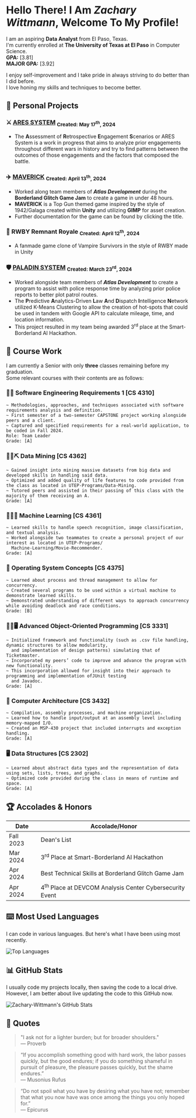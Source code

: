Hello There! I Am *Zachary Wittmann*, Welcome To My Profile!
===============

I am an aspiring **Data Analyst** from El Paso, Texas. 
<br/>I'm currently enrolled at **The University of Texas at El Paso** in Computer Science.
<br/>**GPA:** [3.81]
<br/>**MAJOR GPA:** [3.92]


I enjoy self-improvement and I take pride in always striving to do better than I did before.
<br/>I love honing my skills and techniques to become better.

## 📼 Personal Projects
### ⚔️ [ARES SYSTEM](https://github.com/Zachary-Wittmann/ARES-SYSTEM) <sub>Created: May 17<sup>th</sup>, 2024</sub>
* The **A**ssessment of **R**etrospective **E**ngagement **S**cenarios or ARES System is a work in progress that aims to analyze prior engagements throughout different wars in history and try to find patterns between the outcomes of those engagements and the factors that composed the battle.

### ✈️ [MAVERICK](https://github.com/Zachary-Wittmann/MAVERICK) <sub>Created: April 13<sup>th</sup>, 2024</sub>
* Worked along team members of ***Atlas Development*** during the **Borderland Glitch Game Jam** to create a game in under 48 hours.
* **MAVERICK** is a Top Gun themed game inspired by the style of 1942/Galaga created within **Unity** and utilizing **GIMP** for asset creation.
* Further documentation for the game can be found by clicking the title.

### 🌹 RWBY Remnant Royale <sub>Created: April 12<sup>th</sup>, 2024</sub>
* A fanmade game clone of Vampire Survivors in the style of RWBY made in Unity

### 🛡️ [PALADIN SYSTEM](https://github.com/Zachary-Wittmann/PALADIN-SYSTEM) <sub>Created: March 23<sup>rd</sup>, 2024</sub>
* Worked alongside team members of ***Atlas Development*** to create a program to assist with police response time by analyzing prior
  police reports to better plot patrol routes.
* The **P**redictive **A**nalytics-Driven **L**aw **A**nd **D**ispatch **I**ntelligence **N**etwork utilized K-Means Clustering to allow the creation of hot-spots that could be used in tandem with Google API to calculate mileage, time, and location information.
* This project resulted in my team being awarded 3<sup>rd</sup> place at the Smart-Borderland AI Hackathon.

## 💽 Course Work
I am currently a Senior with only **three** classes remaining before my graduation.
<br/>Some relevant courses with their contents are as follows:

### 👨‍💻 Software Engineering Requirements 1 [CS 4310]

    ~ Methodologies, approaches, and techniques associated with software requirements analysis and definition.
    ~ First semester of a two-semester CAPSTONE project working alongside peers and a client.
    ~ Captured and specified requirements for a real-world application, to be coded in Fall 2024.
    Role: Team Leader
    Grade: [A]

### 👨‍💻⛏️ Data Mining [CS 4362]

    ~ Gained insight into mining massive datasets from big data and developed skills in handling said data.
    ~ Optimized and added quality of life features to code provided from the class as located in UTEP-Programs/Data-Mining.
    ~ Tutored peers and assisted in their passing of this class with the majority of them receiving an A.
    Grade: [A]

### 👨‍💻🤖 Machine Learning [CS 4361]

    ~ Learned skills to handle speech recognition, image classification, and textual analysis.
    ~ Worked alongside two teammates to create a personal project of our interest as located in UTEP-Programs/
      Machine-Learning/Movie-Recommender.
    Grade: [A]

### 💽 Operating System Concepts [CS 4375]

    ~ Learned about process and thread management to allow for concurrency.
    ~ Created several programs to be used within a virtual machine to demonstrate learned skills.
    ~ Demonstrated understanding of different ways to approach concurrency while avoiding deadlock and race conditions.
    Grade: [B]

### 👨‍💻🖥️ Advanced Object-Oriented Programming [CS 3331]

    ~ Initialized framework and functionality (such as .csv file handling, dynamic structures to allow modularity,
      and implementation of design patterns) simulating that of Ticketmaster.
    ~ Incorporated my peers’ code to improve and advance the program with new functionality.
    ~ This incorporation allowed for insight into their approach to programming and implementation ofJUnit testing
      and Javadoc.
    Grade: [A]

### 💾 Computer Architecture [CS 3432]

    ~ Compilation, assembly processes, and machine organization.
    ~ Learned how to handle input/output at an assembly level including memory-mapped I/O.
    ~ Created an MSP-430 project that included interrupts and exception handling.
    Grade: [A]

### 🖥 Data Structures [CS 2302]

    ~ Learned about abstract data types and the representation of data using sets, lists, trees, and graphs.
    ~ Optimized code provided during the class in means of runtime and space.
    Grade: [A]

## 🏆 Accolades & Honors
| Date | Accolade/Honor |
| --- | --- |
| Fall 2023 | Dean's List |
| Mar 2024 | 3<sup>rd</sup> Place at Smart-Borderland AI Hackathon |
| Apr 2024 | Best Technical Skills at Borderland Glitch Game Jam |
| Apr 2024 | 4<sup>th</sup> Place at DEVCOM Analysis Center Cybersecurity Event |

## ⌨️ Most Used Languages
I can code in various languages. But here's what I have been using most recently.

![Top Languages](https://github-readme-stats.vercel.app/api/top-langs/?username=Zachary-Wittmann&langs_count=8&theme=synthwave&hide=jupyter%20notebook)

## 📊 GitHub Stats
I usually code my projects locally, then saving the code to a local drive.
<br/>However, I am better about live updating the code to this GitHub now.

![Zachary-Wittmann's GitHub Stats](https://github-readme-stats.vercel.app/api?username=Zachary-Wittmann&show_icons=true&theme=synthwave)

## 📜 Quotes
> "I ask not for a lighter burden; but for broader shoulders."<br/>— Proverb

> “If you accomplish something good with hard work, the labor passes quickly, but the good endures; if you do something shameful in pursuit of pleasure, the pleasure passes quickly, but the shame endures.” <br/>— Musonius Rufus

> “Do not spoil what you have by desiring what you have not; remember that what you now have was once among the things you only hoped for.” <br/>― Epicurus

